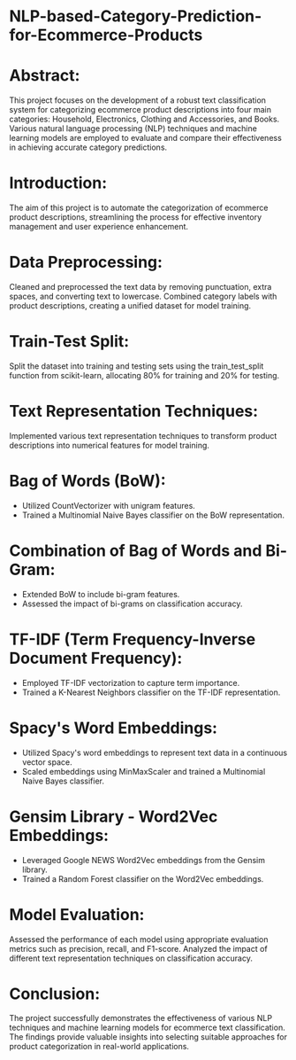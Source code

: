 # NLP-based-Category-Prediction-for-Ecommerce-Products

# Abstract:
This project focuses on the development of a robust text classification system for categorizing ecommerce product descriptions into four main categories: Household, Electronics, Clothing and Accessories, and Books. Various natural language processing (NLP) techniques and machine learning models are employed to evaluate and compare their effectiveness in achieving accurate category predictions.

# Introduction:
The aim of this project is to automate the categorization of ecommerce product descriptions, streamlining the process for effective inventory management and user experience enhancement.

# Data Preprocessing:
Cleaned and preprocessed the text data by removing punctuation, extra spaces, and converting text to lowercase. Combined category labels with product descriptions, creating a unified dataset for model training.

# Train-Test Split:
Split the dataset into training and testing sets using the train_test_split function from scikit-learn, allocating 80% for training and 20% for testing.

# Text Representation Techniques:
Implemented various text representation techniques to transform product descriptions into numerical features for model training.

# Bag of Words (BoW):
- Utilized CountVectorizer with unigram features.
- Trained a Multinomial Naive Bayes classifier on the BoW representation.

# Combination of Bag of Words and Bi-Gram:
- Extended BoW to include bi-gram features.
- Assessed the impact of bi-grams on classification accuracy.

# TF-IDF (Term Frequency-Inverse Document Frequency):
- Employed TF-IDF vectorization to capture term importance.
- Trained a K-Nearest Neighbors classifier on the TF-IDF representation.

# Spacy's Word Embeddings:
- Utilized Spacy's word embeddings to represent text data in a continuous vector space.
- Scaled embeddings using MinMaxScaler and trained a Multinomial Naive Bayes classifier.

# Gensim Library - Word2Vec Embeddings:
- Leveraged Google NEWS Word2Vec embeddings from the Gensim library.
- Trained a Random Forest classifier on the Word2Vec embeddings.

# Model Evaluation:
Assessed the performance of each model using appropriate evaluation metrics such as precision, recall, and F1-score. Analyzed the impact of different text representation techniques on classification accuracy.

# Conclusion:
The project successfully demonstrates the effectiveness of various NLP techniques and machine learning models for ecommerce text classification. The findings provide valuable insights into selecting suitable approaches for product categorization in real-world applications.
